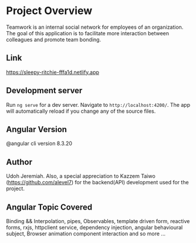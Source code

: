 # Project Overview

Teamwork is an internal social network for employees of an organization. The goal of this
application is to facilitate more interaction between colleagues and promote team bonding.

## Link
https://sleepy-ritchie-fffa1d.netlify.app

## Development server

Run `ng serve` for a dev server. Navigate to `http://localhost:4200/`. The app will automatically reload if you change any of the source files.

## Angular Version
@angular cli version 8.3.20

## Author
Udoh Jeremiah. Also, a special appreciation to Kazzem Taiwo (https://github.com/alevel7) for the backend(API) development used for the project.

## Angular Topic Covered
Binding && Interpolation, pipes, Observables, template driven form, reactive forms, rxjs, httpclient service, dependency injection, angular behavioural subject, Browser animation component interaction and so more ...

